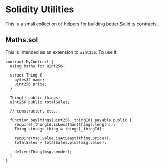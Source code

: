 # Solidity Utilities

This is a small collection of helpers for building better Solidity contracts.

## Maths.sol

This is intended as an extension to `uint256`. To use it:

```
contract MyContract {
  using Maths for uint256;

  struct Thing {
    bytes32 name;
    uint256 price;
  }

  Thing[] public things;
  uint256 public totalSales;

  // constructor, etc...

  function buyThings(uint256 _thingId) payable public {
    require(_thingId.isLessThan(things.length));
    Thing storage thing = things[_thingId];

    require(msg.value.isAtLeast(thing.price));
    totalSales = totalSales.plus(msg.value);

    deliverThing(msg.sender);
  }
}
```
